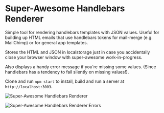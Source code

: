 # Super-Awesome Handlebars Renderer

Simple tool for rendering handlebars templates with JSON values. Useful for building up HTML emails that use handlebars tokens for mail-merge (e.g. MailChimp) or for general app templates.

Stores the HTML and JSON in localstorage just in case you accidentally close your browser window with super-awesome work-in-progress.

Also displays a handy error message if you're missing some values. (Since handlebars has a tendency to fail silently on missing values!).

Clone and run `npm start` to install, build and run a server at `http://localhost:3003`.

![Super-Awesome Handlebars Renderer](https://cloud.githubusercontent.com/assets/2233641/10826570/3f0656e2-7e62-11e5-8734-10f95fe8bb48.png)

![Super-Awesome Handlebars Renderer Errors](https://cloud.githubusercontent.com/assets/2233641/10826647/b2ff116a-7e62-11e5-9f91-00b08c76f734.png)
